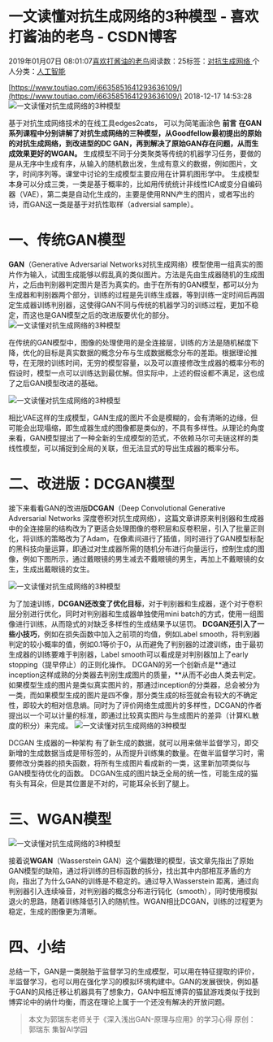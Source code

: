 
# 一文读懂对抗生成网络的3种模型 - 喜欢打酱油的老鸟 - CSDN博客


2019年01月07日 08:01:07[喜欢打酱油的老鸟](https://me.csdn.net/weixin_42137700)阅读数：25标签：[对抗生成网络																](https://so.csdn.net/so/search/s.do?q=对抗生成网络&t=blog)个人分类：[人工智能																](https://blog.csdn.net/weixin_42137700/article/category/7820233)


[https://www.toutiao.com/i6635851641293636109/](https://www.toutiao.com/i6635851641293636109/)
2018-12-17 14:53:28
![一文读懂对抗生成网络的3种模型](http://p3.pstatp.com/large/pgc-image/c09df7d24b284c27944903e7739cad9b)

基于对抗生成网络技术的在线工具edges2cats，
可以为简笔画涂色
**前言**
**在GAN系列课程中分别讲解了对抗生成网络的三种模型，从Goodfellow最初提出的原始的对抗生成网络，到改进型的DC GAN，再到解决了原始GAN存在问题，从而生成效果更好的WGAN。**
生成模型不同于分类聚类等传统的机器学习任务，要做的是从无序中生成有序，从输入的随机数出发，生成有意义的数据，例如图片，文字，时间序列等。课堂中讨论的生成模型主要应用在计算机图形学中。
生成模型本身可以分成三类，一类是基于概率的，比如用传统统计非线性ICA或变分自编码器（VAE），第二类是自动化生成的，主要是使用RNN产生的图片，或者写出的诗，而GAN这一类是基于对抗性取样（adversial sample）。

# 一、传统GAN模型
**GAN**（Generative Adversarial Networks对抗生成网络）模型使用一组真实的图片作为输入，试图生成能够以假乱真的类似图片。方法是先由生成器随机的生成图片，之后由判别器判定图片是否为真实的。由于在所有的GAN模型，都可以分为生成器和判别器两个部分，训练的过程是先训练生成器，等到训练一定时间后再固定生成器训练判别器，这使得GAN不同与传统的机器学习的训练过程，更加不稳定，而这也是GAN模型之后的改进版要优化的部分。
![一文读懂对抗生成网络的3种模型](http://p3.pstatp.com/large/pgc-image/b34a4d17c7c242ba885d134b208efa55)

在传统的GAN模型中，图像的处理使用的是全连接层，训练的方法是随机梯度下降，优化的目标是真实数据的概念分布与生成数据概念分布的差距。根据理论推导，在无限的训练时间，无穷的模型容量，以及可以直接修改生成器的概率分布的假设时，模型一点可以训练达到最优解。但实际中，上述的假设都不满足，这也成了之后GAN模型改进的基础。

![一文读懂对抗生成网络的3种模型](http://p9.pstatp.com/large/pgc-image/fb4c11910d574945a48ec969622e15ad)

相比VAE这样的生成模型，GAN生成的图片不会是模糊的，会有清晰的边缘，但可能会出现塌缩，即生成器生成的图像都是类似的，不具有多样性。从理论的角度来看，GAN模型提出了一种全新的生成模型的范式，不依赖马尔可夫链这样的类线性模型，可以捕捉到全局的关联，但无法显式的导出生成器的概率分布。

# 二、改进版：DCGAN模型
接下来看看GAN的改进版**DCGAN**（Deep Convolutional Generative Adversarial Networks 深度卷积对抗生成网络），这篇文章讲原来判别器和生成器中的全连接层的结构改为了更适合处理图像的卷积层和反卷积层，引入了批量正则化，将训练的策略改为了Adam，在像素间进行了插值，同时进行了GAN模型标配的黑科技向量运算，即通过对生成器所需的随机分布进行向量运行，控制生成的图像，例如下图所示，通过戴眼镜的男生减去不戴眼镜的男生，再加上不戴眼镜的女生，生成出戴眼镜的女生。

![一文读懂对抗生成网络的3种模型](http://p99.pstatp.com/large/pgc-image/3a5548b6f99e4424a85f0f4be6352671)

为了加速训练，**DCGAN还改变了优化目标**，对于判别器和生成器，逐个对于卷积层分别进行优化，同时对判别器和生成器单独使用mini batch的方式，使用一组图像进行训练，从而隐式的对缺乏多样性的生成结果予以惩罚。
**DCGAN还引入了一些小技巧**，例如在损失函数中加入之前项的均值，例如Label smooth，将判别器判定的较小概率的值，例如0.1等价于0，从而避免了判别器的过渡训练，由于最初生成器的训练要难于判别器，Label smooth可以看成是对判别器加上了early stopping（提早停止）的正则化操作。
DCGAN的另一个创新点是**通过inception这样成熟的分类器去判别生成图片的质量，**从而不必由人类去判定。如果模型生成的图片是类似真实图片的，那通过inception的分类器，总会被分为一类，而如果模型生成的图片是四不像，那分类生成的标签就会有较大的不确定性，即较大的相对信息熵。同时为了评价网络生成图片的多样性，DCGAN的作者提出以一个可以计量的标准，即通过比较真实图片与生成图片的差异（计算KL散度的积分）来完成。
![一文读懂对抗生成网络的3种模型](http://p9.pstatp.com/large/pgc-image/832fe75d4ef943ad8ce3d5628235d296)

DCGAN 生成器的一种架构
有了新生成的数据，就可以用来做半监督学习，即交新增的生成数据当成是带标签的，从而提升训练集的数量。在做半监督学习时，需要修改分类器的损失函数，将所有生成图片看成新的一类，这里新加项类似与GAN模型待优化的函数。
DCGAN生成的图片缺乏全局的统一性，可能生成的猫有头有耳朵，但是其位置是不对的，可能耳朵长到了腿上。

# 三、WGAN模型
![一文读懂对抗生成网络的3种模型](http://p99.pstatp.com/large/pgc-image/df6e394d3e80448f8c1269d7df9df036)

接着说**WGAN**（Wasserstein GAN）这个偏数理的模型，该文章先指出了原始GAN模型的缺陷，通过将训练的目标函数的拆分，找出其中内部相互矛盾的方向，指出了为什么GAN的训练是不稳定的。通过导入Wasserstein 距离，通过向判别器引入连续噪音，对判别器的概念分布进行钝化（smooth），同时使用模拟退火的思路，随着训练降低引入的随机性。WGAN相比DCGAN，训练的过程更为稳定，生成的图像更为清晰。

# 四、小结
总结一下，GAN是一类脱胎于监督学习的生成模型，可以用在特征提取的评价，半监督学习，也可以用在强化学习的模拟环境构建中。GAN的发展很快，例如基于GAN的风格迁移让机器具有了想象力，GAN中相互博弈的猫鼠游戏类似于找到博弈论中的纳什均衡，而这在理论上属于一个还没有解决的开放问题。
> 本文为郭瑞东老师关于《深入浅出GAN-原理与应用》的学习心得
原创： 郭瑞东 集智AI学园

